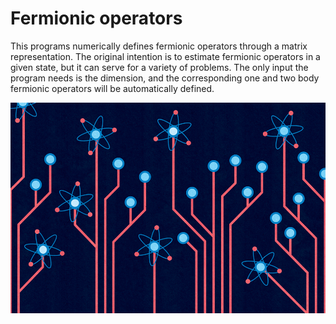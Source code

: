 # Fermionic operators

This programs numerically defines fermionic operators through a matrix representation.
The original intention is to estimate fermionic operators in a given state, but it can serve for a variety of problems.
The only input the program needs is the dimension, and the corresponding one and two body fermionic operators will be automatically defined. 


![](/images/quantuminfo.png)
